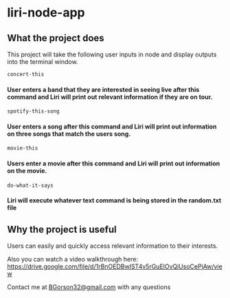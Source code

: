 # liri-node-app

## What the project does
This project will take the following user inputs in node and display outputs into the terminal window.

```concert-this```
#### User enters a band that they are interested in seeing live after this command and Liri will print out relevant information if they are on tour.

```spotify-this-song```
#### User enters a song after this command and Liri will print out information on three songs that match the users song.

```movie-this```
#### Users enter a movie after this command and Liri will print out information on the movie. 

```do-what-it-says```
#### Liri will execute whatever text command is being stored in the random.txt file



## Why the project is useful
Users can easily and quickly access relevant information to their interests. 

Also you can watch a video walkthrough here: https://drive.google.com/file/d/1rBnOEDBwIST4v5rGuElOvQiUsoCePjAw/view

Contact me at BGorson32@gmail.com with any questions
